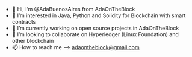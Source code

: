 - 👋 Hi, I’m @AdaBuenosAires from AdaOnTheBlock
- 🐍 I’m interested in Java, Python and Solidity for Blockchain with smart contracts  
- 🌱 I’m currently working on open source projects in AdaOnTheBlock
- 💞️ I’m looking to collaborate on Hyperledger (Linux Foundation) and other blockchain
- 📫 How to reach me --> adaontheblock@gmail.com

<!---
AdaBuenosAires/AdaBuenosAires is a ✨ special ✨ repository 

--->
